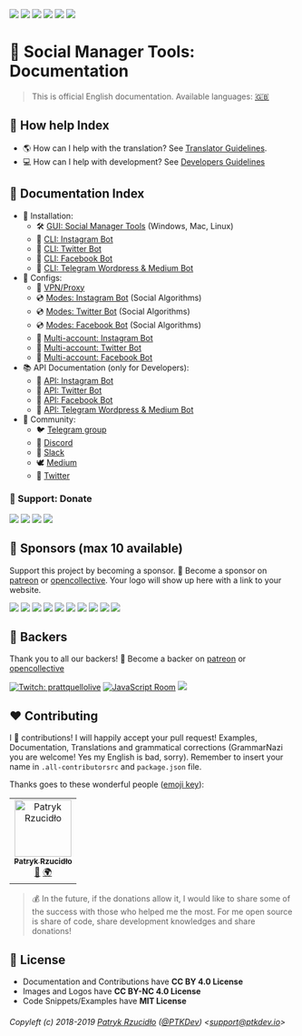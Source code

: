 [![](../.github/assets/smt_logo.png)](https://github.com/social-manager-tools/social-manager-tools)
[![](../.github/assets/smt_igbot_logo.png)](https://github.com/social-manager-tools/socialmanagertools-igbot)
[![](../.github/assets/smt_twbot_logo.png)](https://github.com/social-manager-tools/socialmanagertools-twbot)
[![](../.github/assets/smt_fbbot_logo.png)](https://github.com/social-manager-tools/socialmanagertools-fbbot)
[![](../.github/assets/smt_wpbot_logo.png)](https://github.com/social-manager-tools/social-manager-tools-tgbot-api)
[![](../.github/assets/smt_mebot_logo.png)](https://github.com/social-manager-tools/social-manager-tools-tgbot-api)

# 🤖 Social Manager Tools: Documentation
> This is official English documentation. Available languages: [🇬🇧](../en/README.md)

## 🦄 How help Index
- 🌎 How can I help with the translation? See [Translator Guidelines](./docs/translation/guidesline/README.md).
- 💻 How can I help with development? See [Developers Guidelines](./developers/guidesline/README.md)

## 📎 Documentation Index
- 💾 Installation:
  - 🛠 [GUI: Social Manager Tools](./gui/installation/README.md) (Windows, Mac, Linux)
  - 🔧 [CLI: Instagram Bot](./igbot/installation/README.md)
  - 🔧 [CLI: Twitter Bot](./twbot/installation/README.md)
  - 🔧 [CLI: Facebook Bot](./fbbot/installation/README.md)
  - 🔧 [CLI: Telegram Wordpress &amp; Medium Bot](./tgbot/installation/README.md)
- 📐 Configs:
  - 🔌 [VPN/Proxy](./igbot/configs/vpn-proxy/README.md)
  - 💿 [Modes: Instagram Bot](./igbot/configs/modes/README.md) (Social Algorithms)
  - 💿 [Modes: Twitter Bot](./twbot/configs/modes/README.md) (Social Algorithms)
  - 💿 [Modes: Facebook Bot](./fbbot/configs/modes/README.md) (Social Algorithms)
  - 📀 [Multi-account: Instagram Bot](./igbot/configs/multiaccount/README.md)
  - 📀 [Multi-account: Twitter Bot](./twbot/configs/multiaccount/README.md)
  - 📀 [Multi-account: Facebook Bot](./fbbot/configs/multiaccount/README.md)
- 📚 API Documentation (only for Developers):
  - 📗 [API: Instagram Bot](./igbot/api/README.md)
  - 📕 [API: Twitter Bot](./twbot/api/README.md)
  - 📘 [API: Facebook Bot](./fbbot/api/README.md)
  - 📙 [API: Telegram Wordpress &amp; Medium Bot](./tgbot/api/README.md)
- 🍻 Community:
  - 🐦 [Telegram group](http://telegram.ptkdev.io)
  - 🐔 [Discord](http://discord.ptkdev.io)
  - 🐓 [Slack](http://slack.ptkdev.io)
  - 🕊 [Medium](http://blog.ptkdev.io)
  - 🐤 [Twitter](https://twitter.com/ptkdevio)

### 🎁 Support: Donate
[![](https://img.shields.io/badge/donate-paypal-005EA6.svg)](http://paypal.ptkdev.io) [![](https://img.shields.io/badge/donate-patreon-F87668.svg)](http://patreon.ptkdev.io) [![](https://img.shields.io/badge/donate-opencollective-5DA4F9.svg)](http://opencollective.ptkdev.io) [![](https://img.shields.io/badge/buy%20me-coffee-4B788C.svg)](http://coffee.ptkdev.io)

## 👑 Sponsors (max 10 available)
Support this project by becoming a sponsor. 🙏 Become a sponsor on [patreon](http://patreon.ptkdev.io) or [opencollective](https://opencollective.com/social-manager-tools#sponsor). Your logo will show up here with a link to your website.

[![](https://opencollective.com/social-manager-tools/sponsor/0/avatar.svg)](https://opencollective.com/social-manager-tools/sponsor/0/website) [![](https://opencollective.com/social-manager-tools/sponsor/1/avatar.svg)](https://opencollective.com/social-manager-tools/sponsor/1/website) [![](https://opencollective.com/social-manager-tools/sponsor/2/avatar.svg)](https://opencollective.com/social-manager-tools/sponsor/2/website) [![](https://opencollective.com/social-manager-tools/sponsor/3/avatar.svg)](https://opencollective.com/social-manager-tools/sponsor/3/website) [![](https://opencollective.com/social-manager-tools/sponsor/4/avatar.svg)](https://opencollective.com/social-manager-tools/sponsor/4/website) [![](https://opencollective.com/social-manager-tools/sponsor/5/avatar.svg)](https://opencollective.com/social-manager-tools/sponsor/5/website) [![](https://opencollective.com/social-manager-tools/sponsor/6/avatar.svg)](https://opencollective.com/social-manager-tools/sponsor/6/website) [![](https://opencollective.com/social-manager-tools/sponsor/7/avatar.svg)](https://opencollective.com/social-manager-tools/sponsor/7/website) [![](https://opencollective.com/social-manager-tools/sponsor/8/avatar.svg)](https://opencollective.com/social-manager-tools/sponsor/8/website) [![](https://opencollective.com/social-manager-tools/sponsor/9/avatar.svg)](https://opencollective.com/social-manager-tools/sponsor/9/website)

## 🦄 Backers
Thank you to all our backers! 🙏 Become a backer on [patreon](http://patreon.ptkdev.io) or [opencollective](https://opencollective.com/social-manager-tools#sponsor)

[![Twitch: prattquellolive](https://raw.githubusercontent.com/social-manager-tools/socialmanagertools-docs/master/.github/assets/patreon/prattquello.png)](https://www.twitch.tv/prattquellolive) [![JavaScript Room](https://raw.githubusercontent.com/social-manager-tools/socialmanagertools-docs/master/.github/assets/patreon/jsroom.png)]() [![](https://opencollective.com/social-manager-tools/backers.svg?width=890)](https://opencollective.com/social-manager-tools#backers)


## ❤️ Contributing
I 💟 contributions! I will happily accept your pull request! Examples, Documentation, Translations and grammatical corrections (GrammarNazi you are welcome! Yes my English is bad, sorry). Remember to insert your name in `.all-contributorsrc` and `package.json` file.

Thanks goes to these wonderful people ([emoji key](https://allcontributors.org/docs/en/emoji-key)):

<!-- ALL-CONTRIBUTORS-LIST:START -->
<!-- prettier-ignore -->
<table><tr><td align="center"><a href="https://ptk.dev"><img src="https://avatars1.githubusercontent.com/u/442844?v=4" width="100px;" alt="Patryk Rzucidło"/><br /><sub><b>Patryk Rzucidło</b></sub></a><br /><a href="https://github.com/ptkdev/socialmanagertools-docs/commits?author=ptkdev" title="Documentation">📖</a> <a href="#translation-ptkdev" title="Translation">🌍</a></td></tr></table>

<!-- ALL-CONTRIBUTORS-LIST:END -->

> 💰 In the future, if the donations allow it, I would like to share some of the success with those who helped me the most. For me open source is share of code, share development knowledges and share donations!

## 💫 License
* Documentation and Contributions have **CC BY 4.0 License**
* Images and Logos have **CC BY-NC 4.0 License**
* Code Snippets/Examples have **MIT License**

###### Copyleft (c) 2018-2019 [Patryk Rzucidło](https://ptk.dev) ([@PTKDev](https://twitter.com/ptkdev)) <[support@ptkdev.io](mailto:support@ptkdev.io)>
